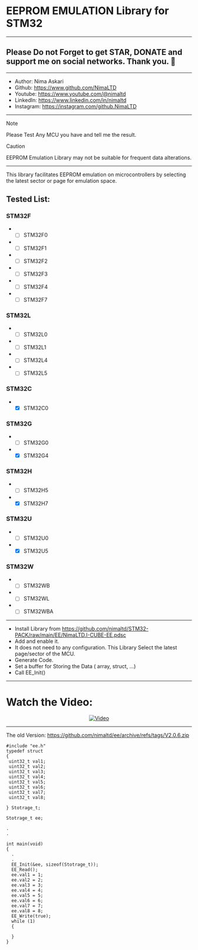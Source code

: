 # EEPROM EMULATION Library for STM32  
---  
## Please Do not Forget to get STAR, DONATE and support me on social networks. Thank you. :sparkling_heart:  
---   
-  Author:     Nima Askari  
-  Github:     https://www.github.com/NimaLTD
-  Youtube:    https://www.youtube.com/@nimaltd  
-  LinkedIn:   https://www.linkedin.com/in/nimaltd  
-  Instagram:  https://instagram.com/github.NimaLTD  
---
> [!NOTE]
> Please Test Any MCU you have and tell me the result.

> [!CAUTION]
> EEPROM Emulation Library may not be suitable for frequent data alterations.
---
This library facilitates EEPROM emulation on microcontrollers by selecting the latest sector or page for emulation space.
## Tested List:
### STM32F
  -  - [ ] STM32F0
  -  - [ ] STM32F1
  -  - [ ] STM32F2
  -  - [ ] STM32F3
  -  - [ ] STM32F4
  -  - [ ] STM32F7
### STM32L
  -  - [ ] STM32L0
  -  - [ ] STM32L1
  -  - [ ] STM32L4
  -  - [ ] STM32L5
### STM32C
  -  - [x] STM32C0
### STM32G
  -  - [ ] STM32G0
  -  - [x] STM32G4
### STM32H
  -  - [ ] STM32H5
  -  - [x] STM32H7
### STM32U
  -  - [ ] STM32U0
  -  - [x] STM32U5
### STM32W
  -  - [ ] STM32WB
  -  - [ ] STM32WL
  -  - [ ] STM32WBA
---
* Install Library from https://github.com/nimaltd/STM32-PACK/raw/main/EE/NimaLTD.I-CUBE-EE.pdsc
* Add and enable it.
* It does not need to any configuration. This Library Select the latest page/sector of the MCU.
* Generate Code.
* Set a buffer for Storing the Data ( array, struct, ...)
* Call EE_Init()

---
# Watch the Video:

<div align="center">
  <a href="https://www.youtube.com/watch?v=o80ugfjuZ-o"><img src="https://img.youtube.com/vi/o80ugfjuZ-o/0.jpg" alt="Video"></a>
</div>

---
The old Version: https://github.com/nimaltd/ee/archive/refs/tags/V2.0.6.zip

```
#include "ee.h"
typedef struct
{
 uint32_t val1;
 uint32_t val2;
 uint32_t val3;
 uint32_t val4;
 uint32_t val5;
 uint32_t val6;
 uint32_t val7;
 uint32_t val8;

} Stotrage_t;

Stotrage_t ee;

.
.

int main(void)
{
  .
  .
  EE_Init(&ee, sizeof(Stotrage_t));
  EE_Read();
  ee.val1 = 1;
  ee.val2 = 2;
  ee.val3 = 3;
  ee.val4 = 4;
  ee.val5 = 5;
  ee.val6 = 6;
  ee.val7 = 7;
  ee.val8 = 8;
  EE_Write(true);
  while (1)
  {

  }
}
```
